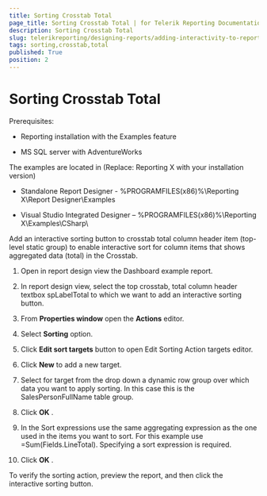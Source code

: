 ```yaml
---
title: Sorting Crosstab Total
page_title: Sorting Crosstab Total | for Telerik Reporting Documentation
description: Sorting Crosstab Total
slug: telerikreporting/designing-reports/adding-interactivity-to-reports/actions/sorting-action/sorting-crosstab-total
tags: sorting,crosstab,total
published: True
position: 2
---
```


# Sorting Crosstab Total


Prerequisites:       

* Reporting installation with the Examples feature          			

* MS SQL server with AdventureWorks         			

The examples are located in (Replace: Reporting X with your installation version)       

* Standalone Report Designer - %PROGRAMFILES(x86)%\Reporting X\Report Designer\Examples         			

* Visual Studio Integrated Designer – %PROGRAMFILES(x86)%\Reporting X\Examples\CSharp\         			


Add an interactive sorting button to crosstab total column header item (top-level static group) to enable interactive sort for column items that shows aggregated data (total) in the Crosstab.         	

1. Open in report design view the Dashboard example report.         		

1. In report design view, select the top crosstab, total column header textbox spLabelTotal to which we want to add an interactive sorting button.         		

1. From __Properties window__  open the __Actions__  editor.         		

1. Select __Sorting__  option.         		

1. Click __Edit sort targets__  button to open Edit Sorting Action targets editor.         		

1. Click __New__  to add a new target.         		

1. Select for target from the drop down a dynamic row group over which data you want to apply sorting. In this case this is the SalesPersonFullName table group.         		

1. Click __OK__ .         		

1. In the Sort expressions use the same aggregating expression as the one used in the items you want to sort. For this example use =Sum(Fields.LineTotal). Specifying a sort expression is required.

1. Click __OK__ .         		

To verify the sorting action, preview the report, and then click the interactive sorting button.          	
